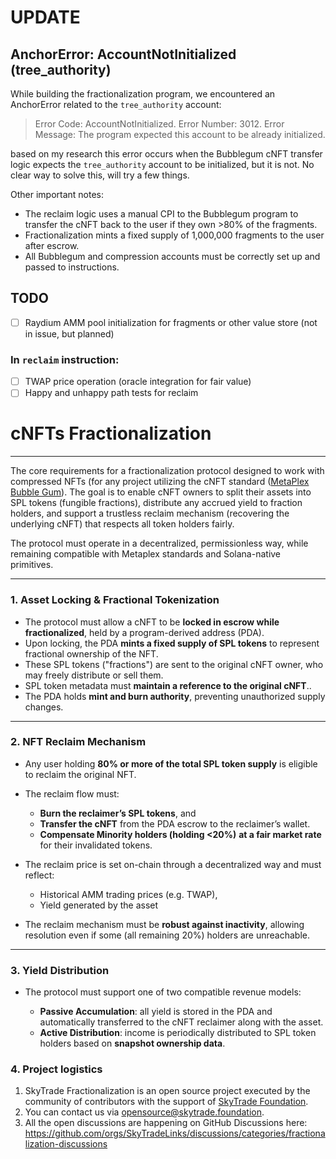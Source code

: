 # UPDATE

## AnchorError: AccountNotInitialized (tree_authority)

While building the fractionalization program, we encountered an AnchorError related to the `tree_authority` account:

> Error Code: AccountNotInitialized. Error Number: 3012. Error Message: The program expected this account to be already initialized.

based on my research this error occurs when the Bubblegum cNFT transfer logic expects the `tree_authority` account to be initialized, but it is not. No clear way to solve this, will try a few things.

Other important notes:

- The reclaim logic uses a manual CPI to the Bubblegum program to transfer the cNFT back to the user if they own >80% of the fragments.
- Fractionalization mints a fixed supply of 1,000,000 fragments to the user after escrow.
- All Bubblegum and compression accounts must be correctly set up and passed to instructions.

## TODO

- [ ] Raydium AMM pool initialization for fragments or other value store (not in issue, but planned)

### In `reclaim` instruction:

- [ ] TWAP price operation (oracle integration for fair value)
- [ ] Happy and unhappy path tests for reclaim

# **cNFTs Fractionalization**

---

The core requirements for a fractionalization protocol designed to work with compressed NFTs (for any project utilizing the cNFT standard ([MetaPlex Bubble Gum](https://developers.metaplex.com/bubblegum)). The goal is to enable cNFT owners to split their assets into SPL tokens (fungible fractions), distribute any accrued yield to fraction holders, and support a trustless reclaim mechanism (recovering the underlying cNFT) that respects all token holders fairly.

The protocol must operate in a decentralized, permissionless way, while remaining compatible with Metaplex standards and Solana-native primitives.

---

### **1\. Asset Locking & Fractional Tokenization**

- The protocol must allow a cNFT to be **locked in escrow while fractionalized**, held by a program-derived address (PDA).
- Upon locking, the PDA **mints a fixed supply of SPL tokens** to represent fractional ownership of the NFT.
- These SPL tokens ("fractions") are sent to the original cNFT owner, who may freely distribute or sell them.
- SPL token metadata must **maintain a reference to the original cNFT**..
- The PDA holds **mint and burn authority**, preventing unauthorized supply changes.

---

### **2\. NFT Reclaim Mechanism**

- Any user holding **80% or more of the total SPL token supply** is eligible to reclaim the original NFT.

- The reclaim flow must:

  - **Burn the reclaimer’s SPL tokens**, and
  - **Transfer the cNFT** from the PDA escrow to the reclaimer’s wallet.
  - **Compensate Minority holders (holding \<20%)** **at a fair market rate** for their invalidated tokens.

- The reclaim price is set on-chain through a decentralized way and must reflect:

  - Historical AMM trading prices (e.g. TWAP),
  - Yield generated by the asset

- The reclaim mechanism must be **robust against inactivity**, allowing resolution even if some (all remaining 20%) holders are unreachable.

---

### **3\. Yield Distribution**

- The protocol must support one of two compatible revenue models:

  - **Passive Accumulation**: all yield is stored in the PDA and automatically transferred to the cNFT reclaimer along with the asset.
  - **Active Distribution**: income is periodically distributed to SPL token holders based on **snapshot ownership data**.

### **4\. Project logistics**

1. SkyTrade Fractionalization is an open source project executed by the community of contributors with the support of [SkyTrade Foundation](https://skytrade.foundation).
2. You can contact us via [opensource@skytrade.foundation](mailto:opensource@skytrade.foundation).
3. All the open discussions are happening on GitHub Discussions here: https://github.com/orgs/SkyTradeLinks/discussions/categories/fractionalization-discussions
